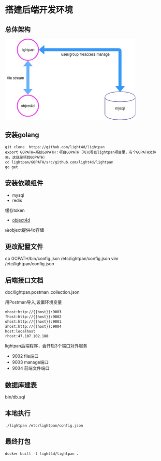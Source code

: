 # 搭建后端开发环境

## 总体架构
![](design.jpg)

##  安装golang
```
git clone  https://github.com/light4d/lightpan
export GOPATH=系统GOPATH：项目GOPATH（可以看到lightpan项目里，有个GOPATH文件夹，这就是项目GOPATH）
cd lightpan/GOPATH/src/github.com/light4d/lightpan
go get
```
##  安装依赖组件

+ mysql
+ redis

缓存token
+ [object4d](https://github.com/light4d/object4d)

由object提供4d存储
##  更改配置文件
cp GOPATH/bin/config.json /etc/lightpan/config.json
vim /etc/lightpan/config.json
##  后端接口文档

doc/lightpan.postman_collection.json

用Postman导入,设置环境变量
```
mhost:http://{{host}}:9003
fhost:http://{{host}}:9002
ohost:http://{{host}}:9001
ahost:http://{{host}}:9004
host:localhost
rhost:47.107.102.188
```

lightpan后端程序，会开启3个端口对外服务
+ 9002 file端口
+ 9003 manage端口
+ 9004 前端文件端口
##   数据库建表
bin/db.sql


## 本地执行
```
./lightpan /etc/lightpan/config.json
```
##  最终打包

```
docker built -t light4d/lightpan .
```